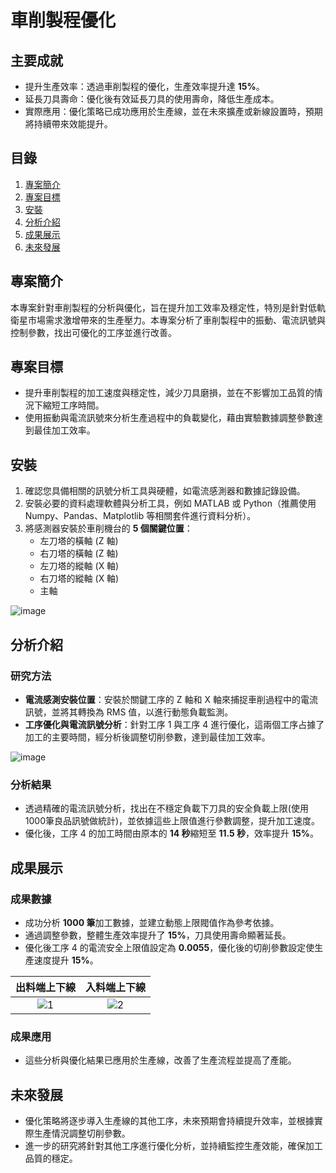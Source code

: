 # 車削製程優化

## 主要成就
- 提升生產效率：透過車削製程的優化，生產效率提升達 **15%**。
- 延長刀具壽命：優化後有效延長刀具的使用壽命，降低生產成本。
- 實際應用：優化策略已成功應用於生產線，並在未來擴產或新線設置時，預期將持續帶來效能提升。

## 目錄
1. [專案簡介](#專案簡介)
2. [專案目標](#專案目標)
3. [安裝](#安裝)
4. [分析介紹](#分析介紹)
5. [成果展示](#成果展示)
6. [未來發展](#未來發展)

## 專案簡介
本專案針對車削製程的分析與優化，旨在提升加工效率及穩定性，特別是針對低軌衛星市場需求激增帶來的生產壓力。本專案分析了車削製程中的振動、電流訊號與控制參數，找出可優化的工序並進行改善。

## 專案目標
- 提升車削製程的加工速度與穩定性，減少刀具磨損，並在不影響加工品質的情況下縮短工序時間。
- 使用振動與電流訊號來分析生產過程中的負載變化，藉由實驗數據調整參數達到最佳加工效率。

## 安裝
1. 確認您具備相關的訊號分析工具與硬體，如電流感測器和數據記錄設備。
2. 安裝必要的資料處理軟體與分析工具，例如 MATLAB 或 Python（推薦使用 Numpy、Pandas、Matplotlib 等相關套件進行資料分析）。
3. 將感測器安裝於車削機台的 **5 個關鍵位置**：
   - 左刀塔的橫軸 (Z 軸)
   - 右刀塔的橫軸 (Z 軸)
   - 左刀塔的縱軸 (X 軸)
   - 右刀塔的縱軸 (X 軸)
   - 主軸

![image](https://hackmd.io/_uploads/HyTl9OLhC.png)

## 分析介紹
### 研究方法
- **電流感測安裝位置**：安裝於關鍵工序的 Z 軸和 X 軸來捕捉車削過程中的電流訊號，並將其轉換為 RMS 值，以進行動態負載監測。
- **工序優化與電流訊號分析**：針對工序 1 與工序 4 進行優化，這兩個工序占據了加工的主要時間，經分析後調整切削參數，達到最佳加工效率。

![image](https://hackmd.io/_uploads/ryEK9_U3R.png)

### 分析結果
- 透過精確的電流訊號分析，找出在不穩定負載下刀具的安全負載上限(使用1000筆良品訊號做統計)，並依據這些上限值進行參數調整，提升加工速度。
- 優化後，工序 4 的加工時間由原本的 **14 秒**縮短至 **11.5 秒**，效率提升 **15%**。

## 成果展示
### 成果數據
- 成功分析 **1000 筆**加工數據，並建立動態上限閥值作為參考依據。
- 通過調整參數，整體生產效率提升了 **15%**，刀具使用壽命顯著延長。
- 優化後工序 4 的電流安全上限值設定為 **0.0055**，優化後的切削參數設定使生產速度提升 **15%**。

|出料端上下線|入料端上下線|
|:-:|:-:|
|![1](https://hackmd.io/_uploads/S1lSej_UnR.png)|![2](https://hackmd.io/_uploads/HJSlj_U30.png)|



### 成果應用
- 這些分析與優化結果已應用於生產線，改善了生產流程並提高了產能。

## 未來發展
- 優化策略將逐步導入生產線的其他工序，未來預期會持續提升效率，並根據實際生產情況調整切削參數。
- 進一步的研究將針對其他工序進行優化分析，並持續監控生產效能，確保加工品質的穩定。

